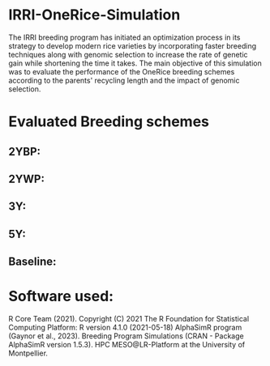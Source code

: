 # IRRI-OneRice-Simulation
The IRRI breeding program has initiated an optimization process in its strategy to develop modern rice varieties by incorporating faster breeding techniques along with genomic selection to increase the rate of genetic gain while shortening the time it takes.
The main objective of this simulation was to evaluate the performance of the OneRice breeding schemes according to the parents' recycling length and the impact of genomic selection.

# Evaluated Breeding schemes
## 2YBP:

## 2YWP: 

## 3Y: 

## 5Y: 

## Baseline: 


# Software used:
R Core Team (2021). Copyright (C) 2021 The R Foundation for Statistical Computing Platform: R version 4.1.0 (2021-05-18)
AlphaSimR program (Gaynor et al., 2023). Breeding Program Simulations (CRAN - Package AlphaSimR version 1.5.3). 
HPC MESO@LR-Platform at the University of Montpellier.
